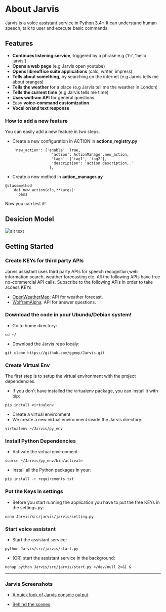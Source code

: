 
# About Jarvis
Jarvis is a voice assistant service in [Python 3.4+](https://www.python.org/downloads/release/python-360/)
It can understand human speech, talk to user and execute basic commands.

## Features
* **Continues listening service**, triggered by a phrase e.g ('hi', 'hello jarvis')
* **Opens a web page** (e.g Jarvis open youtube)
* **Opens libreoffice suite applications** (calc, writer, impress)
* **Tells about something**, by searching on the internet (e.g Jarvis tells me about oranges)
* **Tells the weather** for a place (e.g Jarvis tell me the weather in London)
* **Tells the current time** (e.g Jarvis tells me time)
* **Uses wolfram API** for general questions
* Easy **voice-command customization**
* **Vocal or/and text response**

### How to add a new feature
You can easily add a new feature in two steps.
* Create a new configuration in ACTION in **actions_registry.py**
```{python}
    'new_action': {'enable': True,
                     'action': ActionManager.new_action,
                     'tags': {'tag1', 'tag2'},
                     'description': 'action description..'
                    },                
```
* Create a new method in **action_manager.py**
```
@classmethod
    def new_action(cls,**kargs):
      pass
```
Now you can test it!

## Desicion Model
![alt text](https://github.com/ggeop/Jarvis/blob/master/imgs/desicion_model.png)

## Getting Started
### Create KEYs for third party APIs
Jarvis assistant uses third party APIs for speech recognition,web information search, weather forecasting etc.
All the following APIs have free no-commercial API calls. Subscribe to the following APIs in order to take access KEYs.
* [OpenWeatherMap](https://openweathermap.org/appid): API for weather forecast.
* [WolframAlpha](https://developer.wolframalpha.com/portal/myapps/): API for answer questions.

### Download the code in your Ubundu/Debian system!
* Go to home directory:

```
cd ~/
```
* Download the Jarvis repo localy:

```
git clone https://github.com/ggeop/Jarvis.git
```

### Create Virtual Env
The first step is to setup the virtual environment with the project dependencies.
* If you don't have installed the virtualenv package, you can install it with pip:
```
pip install virtualenv
```
* Create a virtual environment
* We create a new virtual environment inside the Jarvis directory:
```
virtualenv ~/Jarvis/py_env
```

### Install Python Dependencies
* Activate the virtual environment:
```
source ~/Jarvis/py_env/bin/activate
```
* Install all the Python packages in your:
```
pip install -r requirements.txt
```

### Put the Keys in settings
* Before you start running the application you have to put the free KEYs in the settings.py:
```
nano Jarvis/src/jarvis/jarvis/setting.py
```

### Start voice assistant
* Start the assistant service:
```
python Jarvis/src/jarvis/start.py
```

* (OR) start the assistant service in the background:
```
nohup python Jarvis/src/jarvis/start.py >/dev/null 2>&1 &
```

---

### Jarvis Screenshots
* [A quick look of Jarvis console output](https://github.com/ggeop/Jarvis/blob/master/imgs/Jarvis_printscreen.PNG)

* [Behind the scenes](https://github.com/ggeop/Jarvis/blob/master/imgs/jarvis_log.PNG)
